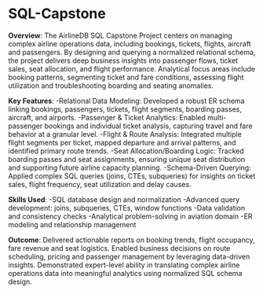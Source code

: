# SQL-Capstone

**Overview**: The AirlineDB SQL Capstone Project centers on managing complex airline operations data, including bookings, tickets, flights, aircraft and passengers. By designing and querying a normalized relational schema, the project delivers deep business insights into passenger flows, ticket sales, seat allocation, and flight performance. Analytical focus areas include booking patterns, segmenting ticket and fare conditions, assessing flight utilization and troubleshooting boarding and seating anomalies.

**Key Features**:
-Relational Data Modeling: Developed a robust ER schema linking bookings, passengers, tickets, flight segments, boarding passes, aircraft, and airports.
-Passenger & Ticket Analytics: Enabled multi-passenger bookings and individual ticket analysis, capturing travel and fare behavior at a granular level.
-Flight & Route Analysis: Integrated multiple flight segments per ticket, mapped departure and arrival patterns, and identified primary route trends.
-Seat Allocation/Boarding Logic: Tracked boarding passes and seat assignments, ensuring unique seat distribution and supporting future airline capacity planning.
-Schema-Driven Querying: Applied complex SQL queries (joins, CTEs, subqueries) for insights on ticket sales, flight frequency, seat utilization and delay causes.

**Skills Used**:
-SQL database design and normalization
-Advanced query development: joins, subqueries, CTEs, window functions
-Data validation and consistency checks
-Analytical problem-solving in aviation domain
-ER modeling and relationship management

**Outcome**:
Delivered actionable reports on booking trends, flight occupancy, fare revenue and seat logistics. Enabled business decisions on route scheduling, pricing and passenger management by leveraging data-driven insights. Demonstrated expert-level ability in translating complex airline operations data into meaningful analytics using normalized SQL schema design.







